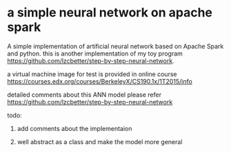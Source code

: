 # a simple neural network on apache spark

A simple implementation of artificial neural network based on Apache Spark and python. this is another implementation of my toy program  https://github.com/lzcbetter/step-by-step-neural-network.

a virtual machine image for test is provided in online course https://courses.edx.org/courses/BerkeleyX/CS190.1x/1T2015/info

detailed comments about this ANN model please refer https://github.com/lzcbetter/step-by-step-neural-network

todo:

1. add comments about the implementaion

2. well abstract as a class and make the model more general
